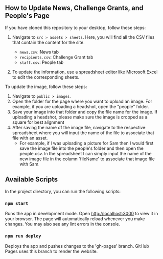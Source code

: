 ## How to Update News, Challenge Grants, and People's Page

If you have cloned this repository to your desktop, follow these steps:

1. Navigate to `src > assets > sheets`. Here, you will find all the CSV files that contain the content for the site:
   - `news.csv`: News tab
   - `recipients.csv`: Challenge Grant tab
   - `staff.csv`: People tab

2. To update the information, use a spreadsheet editor like Microsoft Excel to edit the corresponding sheets.

To update the image, follow these steps:

1. Navigate to `public > images`.
2. Open the folder for the page where you want to upload an image. For example, if you are uploading a headshot, open the "people" folder.
3. Save your image into that folder and copy the file name for the image. If uploading a headshot, please make sure the image is cropped as a square for best alignment
4. After saving the name of the image file, navigate to the respective spreadsheet where you will input the name of the file to associate that file with an asset.
   - For example, if I was uploading a picture for Sam then I would first save the image file into the people's folder and then open the people.csv. In the spreadsheet I can simply input the name of the new image file in the column 'fileName' to associate that image file with Sam.

## Available Scripts

In the project directory, you can run the following scripts:

### `npm start`

Runs the app in development mode. Open [http://localhost:3000](http://localhost:3000) to view it in your browser. The page will automatically reload whenever you make changes. You may also see any lint errors in the console.

### `npm run deploy`

Deploys the app and pushes changes to the 'gh-pages' branch. GitHub Pages uses this branch to render the website.
